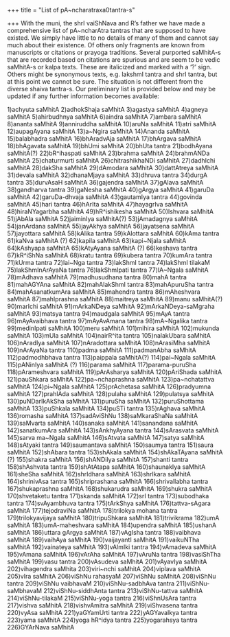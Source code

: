 +++
title = "List of pA~ncharatraxa0tantra-s"

+++
With the muni, the shrI vaiShNava and R’s father we have made a
comprehensive list of pA\~ncharAtra tantras that are supposed to have
existed. We simply have little to no details of many of them and cannot
say much about their existence. Of others only fragments are known from
manuscripts or citations or prayoga traditions. Several purported
saMhitA-s that are recorded based on citations are spurious and are seem
to be vedic saMhitA-s or kalpa texts. These are italicized and marked
with a ‘?’ sign. Others might be synonymous texts, e.g. lakshmI tantra
and shrI tantra, but at this point we cannot be sure. The situation is
not different from the diverse shaiva tantra-s. Our preliminary list is
provided below and may be updated if any further information becomes
available:

1)achyuta saMhitA 2)adhokShaja saMhitA 3)agastya saMhitA 4)agneya
saMhitA 5)ahirbudhnya saMhitA 6)aindra saMhitA 7)ambara saMhitA 8)ananta
saMhitA 9)anniruddha saMhitA 10)aruNa saMhitA 11)atri saMhitA
12)aupagAyana saMhitA 13)a\~Ngira saMhitA 14)Ananda saMhitA
15)balabhadra saMhitA 16)bhAradvAja saMhitA 17)bhArgava saMhitA
18)bhAgavata saMhitA 19)bhUmi saMhitA 20)bhUta tantra 21)bodhAyana
saMhitA(?) 22)bR^ihaspati saMhitA 23)brahma saMhitA 24)brahmANDa saMhitA
25)chaturmurti saMhitA 26)chitrashikhaNDi saMhitA 27)dadhIchi saMhitA
28)dakSha saMhitA 29)dAmodara saMhitA 30)dattAtreya saMhitA 31)devala
saMhitA 32)dhanaMjaya saMhitA 33)dhruva tantra 34)durgA tantra
35)durvAsaH saMhitA 36)gajendra saMhitA 37)gAlava saMhitA 38)gandharva
tantra 39)gaNesha saMhitA 40)gArgya saMhitA 41)garuDa saMhitA
42)garuDa-dhvaja saMhitA 43)gautamIya tantra 44)govinda saMhitA 45)hari
tantra 46)hArIta saMhitA 47)hayagrIva saMhitA 48)hiraNYagarbha saMhitA
49)hR^ishikesha saMhitA 50)Ishvara saMhitA 51)jAbAla saMhitA
52)jaiminIya saMhitA(?) 53)jAmadagnya saMhitA 54)janArdana saMhitA
55)jayAkhya saMhitA 56)jayatsena saMhitA 57)jayottara saMhitA 58)kAlika
tantra 59)kAlottara saMhitA 60)kAma tantra 61)kaNva saMhitA (?)
62)kapila saMhitA 63)kapi\~Njala saMhitA 64)kAshyapa saMhitA
65)kAtyAyana saMhitA (?) 66)keshava tantra 67)kR^iShNa saMhitA 68)kratu
tantra 69)kubera tantra 70)kumAra tantra 71)kUrma tantra 72)lai\~Nga
tantra 73)lakShmI tantra 74)lakShmI tilakaM 75)lakShmInArAyaNa tantra
76)lakShmIpati tantra 77)lA\~Ngala saMhitA 78)mAdhava saMhitA
79)madhusudhana tantra 80)mahA tantra 81)mahAGYAna saMhitA
82)mahAlakShmI tantra 83)mahApuruSha tantra 84)mahAsanatkumAra saMhitA
85)mahendra tantra 86)mAheshvara saMhitA 87)mahIprashna saMhitA
88)maitreya saMhitA 89)manu saMhitA(?) 90)marIchi saMhitA 91)mArkaNDeya
saMhitA 92)mArkaNDeya-saMgraha saMhitA 93)matsya tantra 94)maudgala
saMhitA 95)mAyA tantra 96)mAyAvaibhava tantra 97)mAyAvAmana tantra
98)mA\~Ngalika tantra 99)medinIpati saMhitA 100)meru saMhitA 101)mihira
saMhitA 102)mukunda saMhitA 103)mUla saMhitA 104)nairR^ita tantra
105)nalakUbara saMhitA 106)nAradIya saMhitA 107)nAradottara saMhitA
108)nArasiMha saMhitA 109)nArAyaNa tantra 110)padma saMhitA
111)padmanAbha saMhitA 112)padmodhbhava tantra 113)paippala saMhitA(?)
114)pai\~Ngala saMhitA 115)pANinIya saMhitA (?) 116)parama saMhitA
117)parama-puruSha 118)pArameshvara saMhitA 119)pArAsharya saMhitA
120)pAriShada saMhitA 121)pauShkara saMhitA 122)pa\~nchaprashna saMhitA
123)pa\~nchatattva saMhitA 124)pi\~Ngala saMhitA 125)prAchetasa saMhitA
126)pradyumna saMhitA 127)prahlAda saMhitA 128)pulaha saMhitA
129)pulatsya saMhitA 130)puNDarIkAkSha saMhitA 131)puruSha saMhitA
132)puruShottama saMhitA 133)puShkala saMhitA 134)puSTi tantra
135)rAghava saMhitA 136)romasha saMhitA 137)sadAviShNu 138)saMkaraShaNa
saMhitA 139)saMvarta saMhitA 140)sanaka saMhitA 141)sanandana saMhitA
142)sanatkumAra saMhitA 143)sAnkhyAyana tantra 144)sArasvata saMhitA
145)sarva ma\~Ngala saMhitA 146)sAtvata saMhitA 147)satya saMhitA
148)sAtyaki tantra 149)saumantava saMhitA 150)saumya tantra 151)saura
saMhitA 152)shAbara tantra 153)shAkala saMhitA 154)shAkaTAyana saMhitA
(?) 155)shakra saMhitA 156)shANDilya saMhitA 157)shanti tantra
158)shAshvata tantra 159)shAtAtapa saMhitA 160)shaunakIya saMhitA
161)sheSha saMhitA 162)shrIdhara saMhitA 163)shrIkara saMhitA
164)shrinivAsa tantra 165)shriprashana saMhitA 166)shrivallabha tantra
167)shukaprashna saMhitA 168)shukarudra saMhitA 169)shukra saMhitA
170)shvetaketu tantra 171)skanda saMhitA 172)srI tantra 173)subodhaka
tantra 174)svAyambhuva tantra 175)tArkShya saMhitA 176)tattva-sAgara
saMhitA 177)tejodraviNa saMhitA 178)trilokya mohana tantra
179)trilokyavijaya saMhitA 180)tripuShkara saMhitA 181)trivikrama
182)umA saMhitA 183)umA-maheshvara saMhitA 184)upendra saMhitA
185)ushanA saMhitA 186)uttara gArgya saMhitA 187)vAgIsha tantra
188)vaibhava saMhitA 189)vaihAya saMhitA 190)vaijayantI saMhitA
191)vaikuNTha saMhitA 192)vainateya saMhitA 193)vAlmIki tantra
194)vAmadeva saMhitA 195)vAmana saMhitA 196)vArAha saMhitA 197)vAruNa
tantra 198)vasiShTha saMhitA 199)vasu tantra 200)vAsudeva saMhitA
201)vAyavIya saMhitA 202)vihagendra saMhita 203)viri\~nchi saMhitA
204)viplava saMhitA 205)vIra saMhitA 206)viShNu rahasyaM 207)viShNu
saMhitA 208)viShNu tantra 209)viShNu vaibhavaM 210)viShNu-sadbhAva
tantra 211)viShNu-saMbhavaM 212)viShNu-siddhAnta tantra
213)viShNu-tattva saMhitA 214)viShNu-tilakaM 215)viShNu-yoga tantra
216)viShnUsAra tantra 217)vishva saMhitA 218)vishvAmitra saMhitA
219)viShvasena tantra 220)vyAsa saMhitA 221)yaGYamUrti tantra
222)yAGYavalkya tantra 223)yama saMhitA 224)yoga hR^idya tantra
225)yogarahsya tantra 226)GYArNava saMhitA
